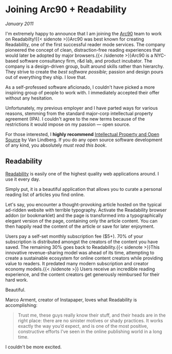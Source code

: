# Joining Arc90 + Readability
*January 2011*





  I'm extremely happy to announce that I am joining the [Arc90](http://arc90.com/) team to work on Readabilty!{{< sidenote >}}Arc90 was best known for creating Readability, one of the first successful reader mode services. The company pioneered the concept of clean, distraction-free reading experiences that would later be adopted by major browsers.{{< /sidenote >}}Arc90 is a NYC\-based software consultancy firm, r\&d lab, and product incubator. The company is a design\-driven group, built around skills rather than hierarchy. They strive to create the *best software possible*; passion and design pours out of everything they ship. I love that.

 As a self\-professed software aficionado, I couldn't have picked a more inspiring group of people to work with. I immediately accepted their offer without any hesitation.

 Unfortunately, my previous employer and I have parted ways for various reasons, stemming from the standard major\-corp intellectual property agreement (IPA). I couldn't agree to the new terms because of the restrictions it would impose on my passion — open source.

 For those interested, I **highly recommend** [Intellectual Property and Open Source](http://www.amazon.com/gp/product/B0043D2E3Q/ref=as_li_ss_tl?ie=UTF8&tag=bookforkind-20&linkCode=as2&camp=217145&creative=399349&creativeASIN=B0043D2E3Q) by Van Lindberg. If you do any open source software development of any kind, you absolutely *must read this book*.

 ## Readability

 [Readability](http://readability.com/) is easily one of the highest quality web applications around. I use it every day.

 Simply put, it is a beautiful application that allows you to curate a personal reading list of articles you find online.

 Let's say, you encounter a thought\-provoking article hosted on the typical ad\-ridden website with terrible typography. Activate the Readability browser addon (or bookmarklet) and the page is transformed into a typographically elegant version of the page, containing only the article content. You can then happily read the content of the article or save for later enjoyment.

 Users pay a self\-set monthly subscription fee ($5\+). 70% of your subscription is distributed amongst the creators of the content you have saved. The remaining 30% goes back to Readability.{{< sidenote >}}This innovative revenue-sharing model was ahead of its time, attempting to create a sustainable ecosystem for online content creators while providing value to readers. It predated many modern subscription and creator economy models.{{< /sidenote >}} Users receive an incredible reading experience, and the content creators get generously reimbursed for their hard work.

 Beautiful.

 Marco Arment, creator of Instapaper, loves what Readability is accomplishing:

 
> Trust me, these guys really know their stuff, and their heads are in the right place: there are no sinister motives or shady practices. It works exactly the way you’d expect, and is one of the most positive, constructive efforts I’ve seen in the online publishing world in a long time.

 I couldn't be more excited.

  